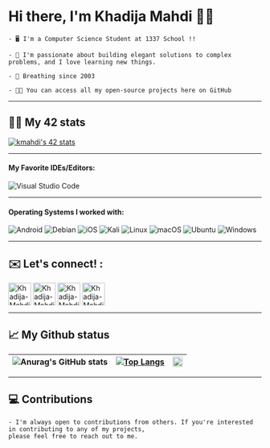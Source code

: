 # Hi there, I'm Khadija Mahdi 👋🏻

    - 🖥 I'm a Computer Science Student at 1337 School !!
    
    - 🎯 I'm passionate about building elegant solutions to complex problems, and I love learning new things.
    
    - 🧸 Breathing since 2003
    
    - 👨‍💻 You can access all my open-source projects here on GitHub

---

## 👨‍💻 My 42 stats

[![kmahdi's 42 stats](https://badge.mediaplus.ma/black/kmahdi)](https://github.com/oakoudad/badge42)

---
#### My Favorite IDEs/Editors:
![Visual Studio Code](https://img.shields.io/badge/Visual%20Studio%20Code-0078d7.svg?style=for-the-badge&logo=visual-studio-code&logoColor=white)

---

#### Operating Systems I worked with:
![Android](https://img.shields.io/badge/Android-3DDC84?style=for-the-badge&logo=android&logoColor=white)
![Debian](https://img.shields.io/badge/Debian-D70A53?style=for-the-badge&logo=debian&logoColor=white)
![iOS](https://img.shields.io/badge/iOS-000000?style=for-the-badge&logo=ios&logoColor=white)
![Kali](https://img.shields.io/badge/Kali-268BEE?style=for-the-badge&logo=kalilinux&logoColor=white)
![Linux](https://img.shields.io/badge/Linux-FCC624?style=for-the-badge&logo=linux&logoColor=black)
![macOS](https://img.shields.io/badge/mac%20os-000000?style=for-the-badge&logo=macos&logoColor=F0F0F0)
![Ubuntu](https://img.shields.io/badge/Ubuntu-E95420?style=for-the-badge&logo=ubuntu&logoColor=white)
![Windows](https://img.shields.io/badge/Windows-0078D6?style=for-the-badge&logo=windows&logoColor=white)

---

## ✉️ Let's connect! :

<p>
  <a href="https://twitter.com/khadijamahdi13" target="blank"><img  src="https://img.icons8.com/fluency/48/000000/twitter.png" alt="Khadija-Mahdi-Twitter" align="center" height="45" width="45" /></a>
  <a href="mailto:khadijamahdi6@gmail.com" target="blank"><img src="https://img.icons8.com/color/48/000000/gmail-new.png" alt="Khadija-Mahdi-Gmail" align="center" height="45" width="45"/></a>
  <a href="https://instagram.com/khadija_mahdii" target="blank"><img  src="https://img.icons8.com/fluency/48/000000/instagram-new.png" alt="Khadija-Mahdi-Instagram" align="center" height="45" width="45" /></a>
  <a href="https://www.facebook.com/profile.php?id=100040895856141" target="blank"><img  src="https://img.icons8.com/fluency/48/000000/facebook-new.png" alt="Khadija-Mahdi-Facebook" align="center" height="45" width="45" /></a>
</p>

---

## 📈 My Github status

![Anurag's GitHub stats](https://github-readme-stats.vercel.app/api?username=khadija-mahdi&theme=dark&show_icons=true) | [![Top Langs](https://github-readme-stats.vercel.app/api/top-langs/?username=khadija-mahdi&theme=dark&show_icons=true)](https://github.com/anuraghazra/github-readme-stats) | <img width="100%" src="https://github-readme-streak-stats.herokuapp.com/?user=khadija-mahdi&theme=radical" /> |
| ------------- | ------------- | ------------- |

---

## 💻 Contributions

    - I'm always open to contributions from others. If you're interested in contributing to any of my projects,
    please feel free to reach out to me.
